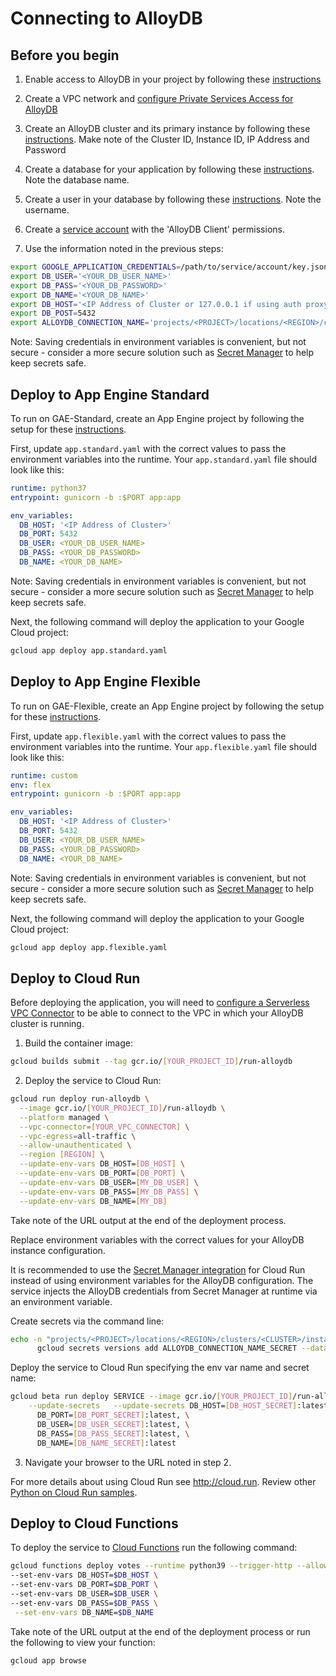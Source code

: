 # Connecting to AlloyDB

## Before you begin

1. Enable access to AlloyDB in your project by following these [instructions](https://cloud.google.com/alloydb/docs/project-enable-access)

1. Create a VPC network and [configure Private Services Access for AlloyDB](https://cloud.google.com/alloydb/docs/configure-connectivity)

1. Create an AlloyDB cluster and its primary instance by following these [instructions](https://cloud.google.com/alloydb/docs/cluster-create). Make note of the Cluster ID, Instance ID, IP Address and Password

1. Create a database for your application by following these 
[instructions](https://cloud.google.com/alloydb/docs/database-create). Note the database
name. 

1. Create a user in your database by following these 
[instructions](https://cloud.google.com/alloydb/docs/database-users/about). Note the username. 

1. Create a [service account](https://cloud.google.com/iam/docs/understanding-service-accounts) with the 'AlloyDB Client' permissions.


1. Use the information noted in the previous steps:
```bash
export GOOGLE_APPLICATION_CREDENTIALS=/path/to/service/account/key.json
export DB_USER='<YOUR_DB_USER_NAME>'
export DB_PASS='<YOUR_DB_PASSWORD>'
export DB_NAME='<YOUR_DB_NAME>'
export DB_HOST='<IP Address of Cluster or 127.0.0.1 if using auth proxy>'
export DB_POST=5432
export ALLOYDB_CONNECTION_NAME='projects/<PROJECT>/locations/<REGION>/clusters/<CLUSTER>/instances/<INSTANCE>'
```
Note: Saving credentials in environment variables is convenient, but not secure - consider a more
secure solution such as [Secret Manager](https://cloud.google.com/secret-manager/) to help keep secrets safe.


## Deploy to App Engine Standard

To run on GAE-Standard, create an App Engine project by following the setup for these 
[instructions](https://cloud.google.com/appengine/docs/standard/python3/quickstart#before-you-begin).

First, update `app.standard.yaml` with the correct values to pass the environment 
variables into the runtime. Your `app.standard.yaml` file should look like this:

```yaml
runtime: python37
entrypoint: gunicorn -b :$PORT app:app

env_variables:
  DB_HOST: '<IP Address of Cluster>'
  DB_PORT: 5432
  DB_USER: <YOUR_DB_USER_NAME>
  DB_PASS: <YOUR_DB_PASSWORD>
  DB_NAME: <YOUR_DB_NAME>
```

Note: Saving credentials in environment variables is convenient, but not secure - consider a more
secure solution such as [Secret Manager](https://cloud.google.com/secret-manager/docs/overview) to
help keep secrets safe.

Next, the following command will deploy the application to your Google Cloud project:

```bash
gcloud app deploy app.standard.yaml
```

## Deploy to App Engine Flexible

To run on GAE-Flexible, create an App Engine project by following the setup for these 
[instructions](https://cloud.google.com/appengine/docs/flexible/python/quickstart#before-you-begin).

First, update `app.flexible.yaml` with the correct values to pass the environment 
variables into the runtime. Your `app.flexible.yaml` file should look like this:

```yaml
runtime: custom
env: flex
entrypoint: gunicorn -b :$PORT app:app

env_variables:
  DB_HOST: '<IP Address of Cluster>'
  DB_PORT: 5432
  DB_USER: <YOUR_DB_USER_NAME>
  DB_PASS: <YOUR_DB_PASSWORD>
  DB_NAME: <YOUR_DB_NAME>

```

Note: Saving credentials in environment variables is convenient, but not secure - consider a more
secure solution such as [Secret Manager](https://cloud.google.com/secret-manager/docs/overview) to
help keep secrets safe.

Next, the following command will deploy the application to your Google Cloud project:

```bash
gcloud app deploy app.flexible.yaml
```

## Deploy to Cloud Run

Before deploying the application, you will need to [configure a Serverless VPC Connector](https://cloud.google.com/vpc/docs/configure-serverless-vpc-access) to be able to connect to the VPC in which your AlloyDB cluster is running.
1. Build the container image:

```sh
gcloud builds submit --tag gcr.io/[YOUR_PROJECT_ID]/run-alloydb
```

2. Deploy the service to Cloud Run:

  ```sh
  gcloud run deploy run-alloydb \
    --image gcr.io/[YOUR_PROJECT_ID]/run-alloydb \
    --platform managed \
    --vpc-connector=[YOUR_VPC_CONNECTOR] \
    --vpc-egress=all-traffic \
    --allow-unauthenticated \
    --region [REGION] \
    --update-env-vars DB_HOST=[DB_HOST] \
    --update-env-vars DB_PORT=[DB_PORT] \
    --update-env-vars DB_USER=[MY_DB_USER] \
    --update-env-vars DB_PASS=[MY_DB_PASS] \
    --update-env-vars DB_NAME=[MY_DB]
  ```

Take note of the URL output at the end of the deployment process.

Replace environment variables with the correct values for your AlloyDB
instance configuration.

It is recommended to use the [Secret Manager integration](https://cloud.google.com/run/docs/configuring/secrets) for Cloud Run instead
of using environment variables for the AlloyDB configuration. The service injects the AlloyDB credentials from
Secret Manager at runtime via an environment variable.

Create secrets via the command line:
```sh
echo -n "projects/<PROJECT>/locations/<REGION>/clusters/<CLUSTER>/instances/<INSTANCE>" | \
      gcloud secrets versions add ALLOYDB_CONNECTION_NAME_SECRET --data-file=-
```

Deploy the service to Cloud Run specifying the env var name and secret name:
```sh
gcloud beta run deploy SERVICE --image gcr.io/[YOUR_PROJECT_ID]/run-alloydb \
    --update-secrets   --update-secrets DB_HOST=[DB_HOST_SECRET]:latest,\
      DB_PORT=[DB_PORT_SECRET]:latest, \
      DB_USER=[DB_USER_SECRET]:latest, \
      DB_PASS=[DB_PASS_SECRET]:latest, \
      DB_NAME=[DB_NAME_SECRET]:latest
```

3. Navigate your browser to the URL noted in step 2.

For more details about using Cloud Run see http://cloud.run.
Review other [Python on Cloud Run samples](../../../run/).

## Deploy to Cloud Functions

To deploy the service to [Cloud Functions](https://cloud.google.com/functions/docs) run the following command:

```sh
gcloud functions deploy votes --runtime python39 --trigger-http --allow-unauthenticated \
--set-env-vars DB_HOST=$DB_HOST \
--set-env-vars DB_PORT=$DB_PORT \
--set-env-vars DB_USER=$DB_USER \
--set-env-vars DB_PASS=$DB_PASS \
 --set-env-vars DB_NAME=$DB_NAME
```

Take note of the URL output at the end of the deployment process or run the following to view your function:

```sh
gcloud app browse
```
